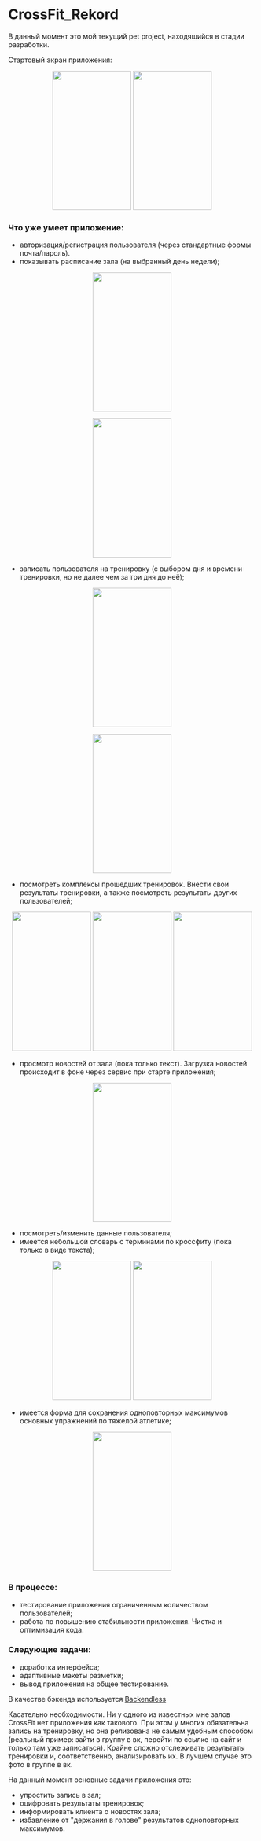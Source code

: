 # CrossFit_Rekord

В данный момент это мой текущий pet project, находящийся в стадии разработки.

Стартовый экран приложения:

<p align="center">
<a> <img src="https://user-images.githubusercontent.com/25584477/52460884-8bed4580-2b7d-11e9-8dba-ab4e9ea4e51f.png"  height="283" width="160"> </a>
<a> <img src="https://user-images.githubusercontent.com/25584477/52460885-8bed4580-2b7d-11e9-8504-adb605f03778.png"  height="283" width="160"> </a>
</p>

### Что уже умеет приложение:
* авторизация/регистрация пользователя (через стандартные формы почта/пароль). 
* показывать расписание зала (на выбранный день недели);

<p align="center">
<a> <img src="https://user-images.githubusercontent.com/25584477/53003988-419f7a80-3441-11e9-9214-5511f994d8b5.png"  height="283" width="160"> </a>
</p>
<p align="center">
<a> <img src="https://user-images.githubusercontent.com/25584477/53003990-42381100-3441-11e9-8946-d4f61963027e.png"  height="283" width="160"> </a>
</p>

* записать пользователя на тренировку (с выбором дня и времени тренировки, но не далее чем за три дня до неё);
<p align="center">
<a> <img src="https://user-images.githubusercontent.com/25584477/53003991-42381100-3441-11e9-86db-7eba87f66450.png"  height="283" width="160"> </a>
</p>
<p align="center">
<a> <img src="https://user-images.githubusercontent.com/25584477/53003987-419f7a80-3441-11e9-910b-7bcb956409c8.png"  height="283" width="160"> </a>
</p>



* посмотреть комплексы прошедших тренировок. Внести свои результаты тренировки, а также посмотреть результаты других пользователей;

<p align="center">
<a> <img src="https://user-images.githubusercontent.com/25584477/52460889-8c85dc00-2b7d-11e9-9556-d011308da509.png"  height="283" width="160"> </a>
<a> <img src="https://user-images.githubusercontent.com/25584477/52460890-8c85dc00-2b7d-11e9-90b1-2b6d877f4080.png"  height="283" width="160"> </a>
<a> <img src="https://user-images.githubusercontent.com/25584477/52460891-8c85dc00-2b7d-11e9-896d-99bd655dfaf3.png"  height="283" width="160"> </a>
</p>

* просмотр новостей от зала (пока только текст). Загрузка новостей происходит в фоне через сервис при старте приложения;

<p align="center">
<a> <img src="https://user-images.githubusercontent.com/25584477/53003829-e8cfe200-3440-11e9-9fa8-774ed0b2cdd9.png"  height="283" width="160"> </a>
</p>

* посмотреть/изменить данные пользователя;
* имеется небольшой словарь с терминами по кроссфиту (пока только в виде текста);

<p align="center">
<a> <img src="https://user-images.githubusercontent.com/25584477/53003826-e8374b80-3440-11e9-95cf-27a39d9bd287.png"  height="283" width="160"> </a>
<a> <img src="https://user-images.githubusercontent.com/25584477/52460892-8c85dc00-2b7d-11e9-8de1-63e3b72a12d8.png"  height="283" width="160"> </a>
</p>

* имеется форма для сохранения одноповторных максимумов основных упражнений по тяжелой атлетике;

<p align="center">
<a> <img src="https://user-images.githubusercontent.com/25584477/52460892-8c85dc00-2b7d-11e9-8de1-63e3b72a12d8.png"  height="283" width="160"> </a>
</p>

### В процессе:
* тестирование приложения ограниченным количеством пользователей;
* работа по повышению стабильности приложения. Чистка и оптимизация кода.

### Cледующие задачи:
* доработка интерфейса;
* адаптивные макеты разметки;
* вывод приложения на общее тестирование.

В качестве бэкенда используется [Backendless](https://backendless.com/)

Касательно необходимости. Ни у одного из известных мне залов CrossFit нет приложения как такового. При этом у многих обязательна запись на тренировку, но она релизована не самым удобным способом (реальный пример: зайти в группу в вк, перейти по ссылке на сайт и только там уже записаться).
Крайне сложно отслеживать результаты тренировки и, соответственно, анализировать их. В лучшем случае это фото в группе в вк.

На данный момент основные задачи приложения это:
* упростить запись в зал;
* оцифровать результаты тренировок;
* информировать клиента о новостях зала;
* избавление от "держания в голове" результатов одноповторных максимумов.
